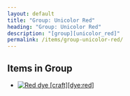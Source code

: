 ```yaml
---
layout: default
title: "Group: Unicolor Red"
heading: "Group: Unicolor Red"
description: "[group][unicolor_red]"
permalink: /items/group-unicolor-red/
---
```



## Items in Group

<ul class="list-items clearfix">
    <li><a href="{{site.baseurl}}/items/dye-red/"><img src="{{site.baseurl}}/assets/img/items/textures/dye_red.png" data-toggle="tooltip" title="Red dye [craft][dye:red]"></a></li>
</ul>
